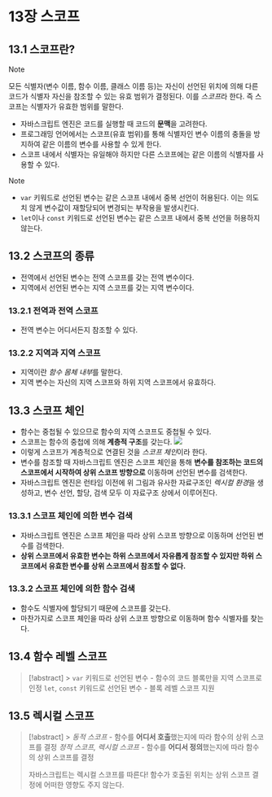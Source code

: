 # 13장 스코프

## 13.1 스코프란?

> [!note]
> 모든 식별자(변수 이름, 함수 이름, 클래스 이름 등)는 자신이 선언된 위치에 의해 다른 코드가 식별자 자신을 참조할 수 있는 유효 범위가 결정된다. 이를 *스코프*라 한다. 즉 스코프는 식별자가 유효한 범위를 말한다.

- 자바스크립트 엔진은 코드를 실행할 때 코드의 **문맥**을 고려한다.
- 프로그래밍 언어에서는 스코프(유효 범위)를 통해 식별자인 변수 이름의 충돌을 방지하여 같은 이름의 변수를 사용할 수 있게 한다.
- 스코프 내에서 식별자는 유일해야 하지만 다른 스코프에는 같은 이름의 식별자를 사용할 수 있다.

> [!note]
>
> - `var` 키워드로 선언된 변수는 같은 스코프 내에서 중복 선언이 허용된다. 이는 의도치 않게 변수값이 재할당되어 변경되는 부작용을 발생시킨다.
> - `let`이나 `const` 키워드로 선언된 변수는 같은 스코프 내에서 중복 선언을 허용하지 않는다.

## 13.2 스코프의 종류

- 전역에서 선언된 변수는 전역 스코프를 갖는 전역 변수이다.
- 지역에서 선언된 변수는 지역 스코프를 갖는 지역 변수이다.

### 13.2.1 전역과 전역 스코프

- 전역 변수는 어디서든지 참조할 수 있다.

### 13.2.2 지역과 지역 스코프

- 지역이란 *함수 몸체 내부*를 말한다.
- 지역 변수는 자신의 지역 스코프와 하위 지역 스코프에서 유효하다.

## 13.3 스코프 체인

- 함수는 중첩될 수 있으므로 함수의 지역 스코프도 중첩될 수 있다.
- 스코프는 함수의 중첩에 의해 **계층적 구조**를 갖는다.
  ![](https://i.imgur.com/WyjLbth.png)
- 이렇게 스코프가 계층적으로 연결된 것을 *스코프 체인*이라 한다.
- 변수를 참조할 때 자바스크립트 엔진은 스코프 체인을 통해 **변수를 참조하는 코드의 스코프에서 시작하여 상위 스코프 방향으로** 이동하며 선언된 변수를 검색한다.
- 자바스크립트 엔진은 런타임 이전에 위 그림과 유사한 자료구조인 *렉시컬 환경*을 생성하고, 변수 선언, 할당, 검색 모두 이 자료구조 상에서 이루어진다.

### 13.3.1 스코프 체인에 의한 변수 검색

- 자바스크립트 엔진은 스코프 체인을 따라 상위 스코프 방향으로 이동하며 선언된 변수를 검색한다.
- **상위 스코프에서 유효한 변수는 하위 스코프에서 자유롭게 참조할 수 있지만 하위 스코프에서 유효한 변수를 상위 스코프에서 참조할 수 없다.**

### 13.3.2 스코프 체인에 의한 함수 검색

- 함수도 식별자에 할당되기 때문에 스코프를 갖는다.
- 마찬가지로 스코프 체인을 따라 상위 스코프 방향으로 이동하며 함수 식별자를 찾는다.

## 13.4 함수 레벨 스코프

> [!abstract] > `var` 키워드로 선언된 변수 - 함수의 코드 블록만을 지역 스코프로 인정
> `let`, `const` 키워드로 선언된 변수 - 블록 레벨 스코프 지원

## 13.5 렉시컬 스코프

> [!abstract] > _동적 스코프_ - 함수를 **어디서 호출**했는지에 따라 함수의 상위 스코프를 결정
> _정적 스코프, 렉시컬 스코프_ - 함수를 **어디서 정의**했는지에 따라 함수의 상위 스코프를 결정
>
> 자바스크립트는 렉시컬 스코프를 따른다!
> 함수가 호출된 위치는 상위 스코프 결정에 어떠한 영향도 주지 않는다.
